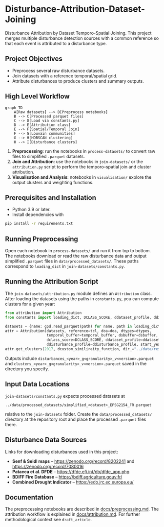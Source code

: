 # Disturbance-Attribution-Dataset-Joining

Disturbance Attribution by Dataset Temporo-Spatial Joining. This project merges multiple disturbance detection sources with a common reference so that each event is attributed to a disturbance type.

## Project Objectives
- Preprocess several raw disturbance datasets.
- Join datasets with a reference temporal/spatial grid.
- Attribute disturbances to produce clusters and summary outputs.

## High Level Workflow
```mermaid
graph TD
    A[Raw datasets] --> B[Preprocess notebooks]
    B --> C[Processed parquet files]
    C --> D[Load via constants.py]
    D --> E[Attribution class]
    E --> F[Spatial/Temporal Join]
    F --> G[Louvain communities]
    G --> H[HDBSCAN clustering]
    H --> I[Disturbance clusters]
```
1. **Preprocessing**: run the notebooks in `process-datasets/` to convert raw files to simplified `.parquet` datasets.
2. **Join and Attribution**: use the notebooks in `join-datasets/` or the `attribution.py` script to perform the temporo–spatial join and cluster attribution.
3. **Visualisation and Analysis**: notebooks in `visualisation/` explore the output clusters and weighting functions.

## Prerequisites and Installation
- Python 3.9 or later.
- Install dependencies with
```bash
pip install -r requirements.txt
```

## Running Preprocessing
Open each notebook in `process-datasets/` and run it from top to bottom. The notebooks download or read the raw disturbance data and output simplified `.parquet` files in `data/processed_datasets/`. These paths correspond to `loading_dict` in `join-datasets/constants.py`.

## Running the Attribution Script
The `join-datasets/attribution.py` module defines an `Attribution` class. After loading the datasets using the paths in `constants.py`, you can compute clusters for a given year:
```python
from attribution import Attribution
from constants import loading_dict, DCLASS_SCORE, ddataset_profile, ddisturbance_profile

datasets = {name: gpd.read_parquet(path) for name, path in loading_dict.items()}
attr = Attribution(datasets, reference=tcl, doa=doa, dtypes=dtypes,
                   temporal_buffer=temporal_buffer, dsbuffer=dsbuffer,
                   dclass_score=DCLASS_SCORE, ddataset_profile=ddataset_profile,
                   ddisturbance_profile=ddisturbance_profile, start_year=2017)
attr.get_clusters(2017, dcustom_similiraity_function, dir_="../data/results/cluster_2017")
```
Outputs include `disturbances_<year>_g<granularity>_v<version>.parquet` and `clusters_<year>_g<granularity>_v<version>.parquet` saved in the directory you specify.

## Input Data Locations
`join-datasets/constants.py` expects processed datasets at
```
../data/processed_datasets/simplified_<dataset>_EPSG2154_FR.parquet
```
relative to the `join-datasets` folder. Create the `data/processed_datasets/` directory at the repository root and place the processed `.parquet` files there.

## Disturbance Data Sources
Links for downloading disturbances used in this project:
- **Senf & Seidl maps** – https://zenodo.org/record/8202241 and https://zenodo.org/record/7080016
- **Patacca et al. DFDE** – https://dfde.efi.int/db/dfde_app.php
- **BDIFF Fire Database** – https://bdiff.agriculture.gouv.fr/
- **Combined Drought Indicator** – https://edo.jrc.ec.europa.eu/

## Documentation
The preprocessing notebooks are described in [docs/preprocessing.md](docs/preprocessing.md).
The attribution workflow is explained in [docs/attribution.md](docs/attribution.md).
For further methodological context see `draft_article`.


